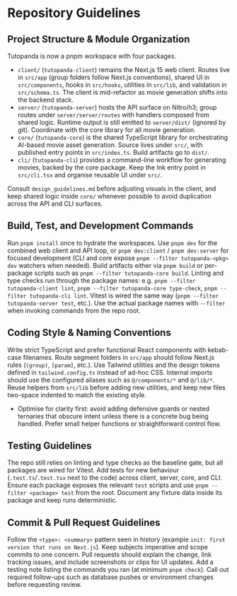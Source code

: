 # Repository Guidelines

## Project Structure & Module Organization
Tutopanda is now a pnpm workspace with four packages.
- `client/` (`tutopanda-client`) remains the Next.js 15 web client. Routes live in `src/app` (group folders follow Next.js conventions), shared UI in `src/components`, hooks in `src/hooks`, utilities in `src/lib`, and validation in `src/schema.ts`. The client is mid-refactor as movie generation shifts into the backend stack.
- `server/` (`tutopanda-server`) hosts the API surface on Nitro/h3; group routes under `server/server/routes` with handlers composed from shared logic. Runtime output is still emitted to `server/dist/` (ignored by git). Coordinate with the core library for all movie generation.
- `core/` (`tutopanda-core`) is the shared TypeScript library for orchestrating AI-based movie asset generation. Source lives under `src/`, with published entry points in `src/index.ts`. Build artifacts go to `dist/`.
- `cli/` (`tutopanda-cli`) provides a command-line workflow for generating movies, backed by the core package. Keep the Ink entry point in `src/cli.tsx` and organise reusable UI under `src/`.

Consult `design_guidelines.md` before adjusting visuals in the client, and keep shared logic inside `core/` whenever possible to avoid duplication across the API and CLI surfaces.

## Build, Test, and Development Commands
Run `pnpm install` once to hydrate the workspaces. Use `pnpm dev` for the combined web client and API loop, or `pnpm dev:client` / `pnpm dev:server` for focused development (CLI and core expose `pnpm --filter tutopanda-<pkg> dev` watchers when needed). Build artifacts either via `pnpm build` or per-package scripts such as `pnpm --filter tutopanda-core build`. Linting and type checks run through the package names: e.g. `pnpm --filter tutopanda-client lint`, `pnpm --filter tutopanda-core type-check`, `pnpm --filter tutopanda-cli lint`. Vitest is wired the same way (`pnpm --filter tutopanda-server test`, etc.). Use the actual package names with `--filter` when invoking commands from the repo root.

## Coding Style & Naming Conventions
Write strict TypeScript and prefer functional React components with kebab-case filenames. Route segment folders in `src/app` should follow Next.js rules (`(group)`, `[param]`, etc.). Use Tailwind utilities and the design tokens defined in `tailwind.config.ts` instead of ad-hoc CSS. Internal imports should use the configured aliases such as `@/components/*` and `@/lib/*`. Reuse helpers from `src/lib` before adding new utilities, and keep new files two-space indented to match the existing style.

- Optimise for clarity first: avoid adding defensive guards or nested ternaries that obscure intent unless there is a concrete bug being handled. Prefer small helper functions or straightforward control flow.

## Testing Guidelines
The repo still relies on linting and type checks as the baseline gate, but all packages are wired for Vitest. Add tests for new behaviour (`.test.ts`/`.test.tsx` next to the code) across client, server, core, and CLI. Ensure each package exposes the relevant `test` scripts and use `pnpm --filter <package> test` from the root. Document any fixture data inside its package and keep runs deterministic.

## Commit & Pull Request Guidelines
Follow the `<type>: <summary>` pattern seen in history (example `init: first version that runs on Next.js`). Keep subjects imperative and scope commits to one concern. Pull requests should explain the change, link tracking issues, and include screenshots or clips for UI updates. Add a testing note listing the commands you ran (at minimum `pnpm check`). Call out required follow-ups such as database pushes or environment changes before requesting review.
